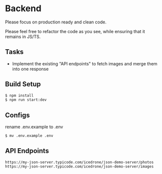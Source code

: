 # Backend
Please focus on production ready and clean code.

Please feel free to refactor the code as you see, while ensuring that it remains in JS/TS.

## Tasks
* Implement the existing "API endpoints" to fetch images and merge them into one response


## Build Setup
```bash
$ npm install
$ npm run start:dev
```

## Configs
 rename .env.example to .env
```bash
$ mv .env.example .env
```


## API Endpoints

```
https://my-json-server.typicode.com/icedrone/json-demo-server/photos
https://my-json-server.typicode.com/icedrone/json-demo-server/images
```